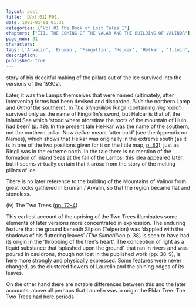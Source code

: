 ```yaml
---
layout: post
title: 【Vol.01】P91.
date: 1983-01-01 01:31
categories: ["Vol.01 The Book of Lost Tales I"]
chapters: ["III. THE COMING OF THE VALAR AND THE BUILDING OF VALINOR"]
page_num: 91
characters: 
tags: ['Arvalin', 'Eruman', 'Fingolfin', 'Helcar', 'Helkar', 'Illuin', 'Lamps, The', 'Laurelin', 'Mountains of Valinor', 'Ormal']
description: 
published: true
---
```


<p style="text-indent: 0;">
story of his deceitful making of the pillars out of the ice survived into the versions of the 1930s).
</p>

Later, it was the Lamps themselves that were named (ultimately, after intervening forms had been devised and discarded, <I>Illuin</I> the northern Lamp and <I>Ormal</I> the southern). In <I>The Silmarillion</I> Ringil (containing <I>ring</I> ‘cold’) survived only as the name of Fingolfin's sword, but Helcar is that of, the Inland Sea which ‘stood where aforetime the roots of the mountain of Illuin had been’ ([p. 49]({{site.baseurl}}/vol01-p49)). In the present tale Hel-kar was the name of the southern, not the northern, pillar. Now <I>helkar</I> meant ‘utter cold’ (see the Appendix on Names), which shows that Helkar was originally in the extreme south (as it is in one of the two positions given for it on the little map, [p. 83]({{site.baseurl}}/vol01-p83)), just as Ringil was in the extreme north. In the tale there is no mention of the formation of Inland Seas at the fall of the Lamps; this idea appeared later, but it seems virtually certain that it arose from the story of the melting pillars of ice.

There is no later reference to the building of the Mountains of Valinor from great rocks gathered in Eruman / Arvalin, so that the region became flat and stoneless.

(iv) The Two Trees ([pp. 72-4]({{site.baseurl}}/vol01-p72))

This earliest account of the uprising of the Two Trees illuminates some elements of later versions more concentrated in expression. The enduring feature that the ground beneath Silpion (Telperion) was ‘dappled with the shadows of his fluttering leaves' <I>(The Silmarillion</I> p. 38) is seen to have had its origin in the ‘throbbing of the tree's heart’. The conception of light as a liquid substance that ‘splashed upon the ground’, that ran in rivers and was poured in cauldrons, though not lost in the published work (pp. 38-9), is here more strongly and physically expressed. Some features were never changed, as the clustered flowers of Laurelin and the shining edges of its leaves.

On the other hand there are notable differences between this and the later accounts: above all perhaps that Laurelin was in origin the Eldar Tree. The Two Trees had here periods

